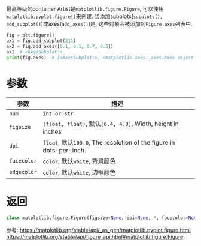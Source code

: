 最高等级的container Artist是`matplotlib.figure.Figure`, 可以使用`matplotlib.pyplot.figure()`来创建.
当添加subplots(`subplots(), add_subplot()`)或axes(`add_axes()`)是, 这些对象会被添加到`Figure.axes`列表中.
```python
fig = plt.figure()
ax1 = fig.add_subplot(211)
ax2 = fig.add_axes([0.1, 0.1, 0.7, 0.3])
ax1  # <AxesSubplot:>
print(fig.axes)  # [<AxesSubplot:>, <matplotlib.axes._axes.Axes object at 0x7f0768702be0>]
```

# 参数
参数|描述
--|--
`num` |`int or str` |`figure`的id
`figsize`|`(float, float)`, 默认`[6.4, 4.8]`, Width, height in inches
`dpi`|`float`, 默认`100.0`, The resolution of the figure in dots-per-inch.
`facecolor`|`color`, 默认`white`, 背景颜色
`edgecolor`|`color`, 默认`white`, 边框颜色


# 返回
```python
class matplotlib.figure.Figure(figsize=None, dpi=None, *, facecolor=None, edgecolor=None, linewidth=0.0, frameon=None, subplotpars=None, tight_layout=None, constrained_layout=None, layout=None, **kwargs)[source]
```



参考:
https://matplotlib.org/stable/api/_as_gen/matplotlib.pyplot.figure.html
https://matplotlib.org/stable/api/figure_api.html#matplotlib.figure.Figure